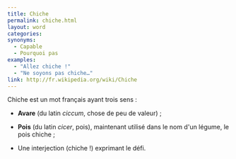 ```yaml
---
title: Chiche
permalink: chiche.html
layout: word
categories:
synonyms:
  - Capable
  - Pourquoi pas
examples:
  - "Allez chiche !"
  - "Ne soyons pas chiche…"
link: http://fr.wikipedia.org/wiki/Chiche
---
```


Chiche est un mot français ayant trois sens :

* **Avare** (du latin *ciccum*, chose de peu de valeur) ;

* **Pois** (du latin *cicer*, pois), maintenant utilisé dans le nom d'un légume, le pois chiche ;

* Une interjection (chiche !) exprimant le défi.

